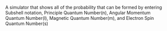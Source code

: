 A simulator that shows all of the probability that can be formed by entering Subshell notation, Principle Quantum Number(n), Angular Momentum Quantum Number(l), Magnetic Quantum Number(m), and Electron Spin Quantum Number(s)
